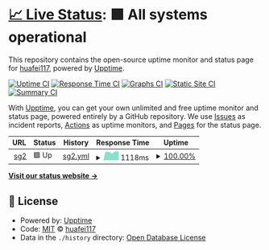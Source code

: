 # [📈 Live Status](https://huafei117.github.io/status): <!--live status--> **🟩 All systems operational**

This repository contains the open-source uptime monitor and status page for [huafei117](https://huafei117.github.io/status), powered by [Upptime](https://github.com/upptime/upptime).

[![Uptime CI](https://github.com/huafei117/status/workflows/Uptime%20CI/badge.svg)](https://github.com/huafei117/status/actions?query=workflow%3A%22Uptime+CI%22)
[![Response Time CI](https://github.com/huafei117/status/workflows/Response%20Time%20CI/badge.svg)](https://github.com/huafei117/status/actions?query=workflow%3A%22Response+Time+CI%22)
[![Graphs CI](https://github.com/huafei117/status/workflows/Graphs%20CI/badge.svg)](https://github.com/huafei117/status/actions?query=workflow%3A%22Graphs+CI%22)
[![Static Site CI](https://github.com/huafei117/status/workflows/Static%20Site%20CI/badge.svg)](https://github.com/huafei117/status/actions?query=workflow%3A%22Static+Site+CI%22)
[![Summary CI](https://github.com/huafei117/status/workflows/Summary%20CI/badge.svg)](https://github.com/huafei117/status/actions?query=workflow%3A%22Summary+CI%22)

With [Upptime](https://upptime.js.org), you can get your own unlimited and free uptime monitor and status page, powered entirely by a GitHub repository. We use [Issues](https://github.com/huafei117/status/issues) as incident reports, [Actions](https://github.com/huafei117/status/actions) as uptime monitors, and [Pages](https://huafei117.github.io/status) for the status page.

<!--start: status pages-->
<!-- This summary is generated by Upptime (https://github.com/upptime/upptime) -->
<!-- Do not edit this manually, your changes will be overwritten -->
<!-- prettier-ignore -->
| URL | Status | History | Response Time | Uptime |
| --- | ------ | ------- | ------------- | ------ |
| <img alt="" src="https://icons.duckduckgo.com/ip3/sg2.cctw10086.top.ico" height="13"> [sg2](https://sg2.cctw10086.top) | 🟩 Up | [sg2.yml](https://github.com/huafei117/status/commits/HEAD/history/sg2.yml) | <details><summary><img alt="Response time graph" src="./graphs/sg2/response-time-week.png" height="20"> 1118ms</summary><br><a href="https://huafei117.github.io/status/history/sg2"><img alt="Response time 1054" src="https://img.shields.io/endpoint?url=https%3A%2F%2Fraw.githubusercontent.com%2Fhuafei117%2Fstatus%2FHEAD%2Fapi%2Fsg2%2Fresponse-time.json"></a><br><a href="https://huafei117.github.io/status/history/sg2"><img alt="24-hour response time 1190" src="https://img.shields.io/endpoint?url=https%3A%2F%2Fraw.githubusercontent.com%2Fhuafei117%2Fstatus%2FHEAD%2Fapi%2Fsg2%2Fresponse-time-day.json"></a><br><a href="https://huafei117.github.io/status/history/sg2"><img alt="7-day response time 1118" src="https://img.shields.io/endpoint?url=https%3A%2F%2Fraw.githubusercontent.com%2Fhuafei117%2Fstatus%2FHEAD%2Fapi%2Fsg2%2Fresponse-time-week.json"></a><br><a href="https://huafei117.github.io/status/history/sg2"><img alt="30-day response time 1092" src="https://img.shields.io/endpoint?url=https%3A%2F%2Fraw.githubusercontent.com%2Fhuafei117%2Fstatus%2FHEAD%2Fapi%2Fsg2%2Fresponse-time-month.json"></a><br><a href="https://huafei117.github.io/status/history/sg2"><img alt="1-year response time 1054" src="https://img.shields.io/endpoint?url=https%3A%2F%2Fraw.githubusercontent.com%2Fhuafei117%2Fstatus%2FHEAD%2Fapi%2Fsg2%2Fresponse-time-year.json"></a></details> | <details><summary><a href="https://huafei117.github.io/status/history/sg2">100.00%</a></summary><a href="https://huafei117.github.io/status/history/sg2"><img alt="All-time uptime 99.96%" src="https://img.shields.io/endpoint?url=https%3A%2F%2Fraw.githubusercontent.com%2Fhuafei117%2Fstatus%2FHEAD%2Fapi%2Fsg2%2Fuptime.json"></a><br><a href="https://huafei117.github.io/status/history/sg2"><img alt="24-hour uptime 100.00%" src="https://img.shields.io/endpoint?url=https%3A%2F%2Fraw.githubusercontent.com%2Fhuafei117%2Fstatus%2FHEAD%2Fapi%2Fsg2%2Fuptime-day.json"></a><br><a href="https://huafei117.github.io/status/history/sg2"><img alt="7-day uptime 100.00%" src="https://img.shields.io/endpoint?url=https%3A%2F%2Fraw.githubusercontent.com%2Fhuafei117%2Fstatus%2FHEAD%2Fapi%2Fsg2%2Fuptime-week.json"></a><br><a href="https://huafei117.github.io/status/history/sg2"><img alt="30-day uptime 100.00%" src="https://img.shields.io/endpoint?url=https%3A%2F%2Fraw.githubusercontent.com%2Fhuafei117%2Fstatus%2FHEAD%2Fapi%2Fsg2%2Fuptime-month.json"></a><br><a href="https://huafei117.github.io/status/history/sg2"><img alt="1-year uptime 99.96%" src="https://img.shields.io/endpoint?url=https%3A%2F%2Fraw.githubusercontent.com%2Fhuafei117%2Fstatus%2FHEAD%2Fapi%2Fsg2%2Fuptime-year.json"></a></details>

<!--end: status pages-->

[**Visit our status website →**](https://huafei117.github.io/status)

## 📄 License

- Powered by: [Upptime](https://github.com/upptime/upptime)
- Code: [MIT](./LICENSE) © [huafei117](https://huafei117.github.io/status)
- Data in the `./history` directory: [Open Database License](https://opendatacommons.org/licenses/odbl/1-0/)
